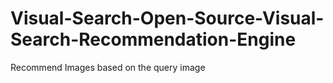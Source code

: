 # Visual-Search-Open-Source-Visual-Search-Recommendation-Engine
Recommend Images based on the query image 
